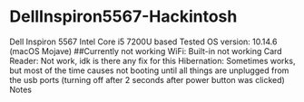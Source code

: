 # DellInspiron5567-Hackintosh
Dell Inspiron 5567 Intel Core i5 7200U based
Tested OS version: 10.14.6 (macOS Mojave)
##Currently not working
WiFi: Built-in not working
Card Reader: Not work, idk is there any fix for this
Hibernation: Sometimes works, but most of the time causes not booting until all things are unplugged from the usb ports (turning off after 2 seconds after power button was clicked)
Notes
